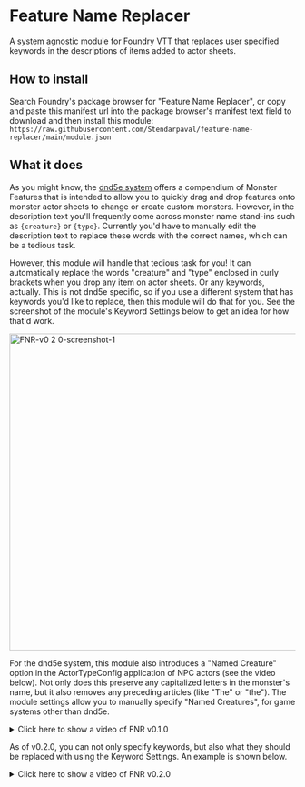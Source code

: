 # Feature Name Replacer
 A system agnostic module for Foundry VTT that replaces user specified keywords in the descriptions of items added to actor sheets.
 
## How to install
Search Foundry's package browser for "Feature Name Replacer", or copy and paste this manifest url into the package browser's manifest text field to download and then install this module: `https://raw.githubusercontent.com/Stendarpaval/feature-name-replacer/main/module.json`

## What it does
As you might know, the [dnd5e system](https://gitlab.com/foundrynet/dnd5e) offers a compendium of Monster Features that is intended to allow you to quickly drag and drop features onto monster actor sheets to change or create custom monsters. However, in the description text you'll frequently come across monster name stand-ins such as `{creature}` or `{type}`. Currently you'd have to manually edit the description text to replace these words with the correct names, which can be a tedious task. 

However, this module will handle that tedious task for you! It can automatically replace the words "creature" and "type" enclosed in curly brackets when you drop any item on actor sheets. Or any keywords, actually. This is not dnd5e specific, so if you use a different system that has keywords you'd like to replace, then this module will do that for you. See the screenshot of the module's Keyword Settings below to get an idea for how that'd work.

<img width="557" alt="FNR-v0 2 0-screenshot-1" src="https://user-images.githubusercontent.com/17188192/125860372-9816af57-6ff2-49ae-8d51-89a16c3a61e0.png">

For the dnd5e system, this module also introduces a "Named Creature" option in the ActorTypeConfig application of NPC actors (see the video below). Not only does this preserve any capitalized letters in the monster's name, but it also removes any preceding articles (like "The" or "the"). The module settings allow you to manually specify "Named Creatures", for game systems other than dnd5e.

<details>
 <summary>Click here to show a video of FNR v0.1.0</summary>
 
 https://user-images.githubusercontent.com/17188192/125627252-7559a112-4d1e-4f75-af98-94a3591dafc1.mp4
</details>

As of v0.2.0, you can not only specify keywords, but also what they should be replaced with using the Keyword Settings. An example is shown below.

<details>
 <summary>Click here to show a video of FNR v0.2.0</summary>

 https://user-images.githubusercontent.com/17188192/125860036-82a97c24-de55-481c-8a24-5d570e518578.mp4
</details>
